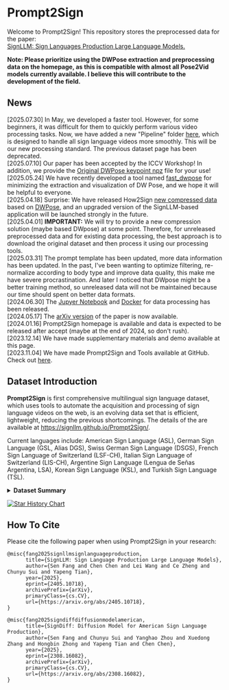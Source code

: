 # Prompt2Sign

Welcome to Prompt2Sign!
This repository stores the preprocessed data for the paper:
<br>[SignLLM: Sign Languages Production Large Language Models.](https://arxiv.org/abs/2405.10718)

**Note: Please prioritize using the DWPose extraction and preprocessing data on the homepage, as this is compatible with almost all Pose2Vid models currently available. I believe this will contribute to the development of the field.**

## News
[2025.07.30] In May, we developed a faster tool. However, for some beginners, it was difficult for them to quickly perform various video processing tasks. Now, we have added a new "Pipeline" folder [here](https://github.com/SignLLM/Prompt2Sign/tree/main/tools-new-2025), which is designed to handle all sign language videos more smoothly. This will be our new processing standard. The previous dataset page has been deprecated.<br>
[2025.07.10] Our paper has been accepted by the ICCV Workshop! In addition, we provide the <a href='https://huggingface.co/datasets/FangSen9000/How2Sign-dwpose-original-npz/tree/main'>Original DWPose keypoint npz</a> file for your use!<br>
[2025.05.24] We have recently developed a tool named <a href='https://github.com/FangSen9000/fast_dwpose'>fast_dwpose</a> for minimizing the extraction and visualization of DW Pose, and we hope it will be helpful to everyone.<br>
[2025.04.18] Surprise: We have released How2Sign <a href='https://huggingface.co/datasets/FangSen9000/How2Sign-dwpose/tree/main'>new compressed data</a> based on <a href='https://github.com/IDEA-Research/DWPose'>DWPose</a>, and an upgraded version of the SignLLM-based application will be launched strongly in the future.<br>
[2025.04.01] **IMPORTANT:** We will try to provide a new compression solution (maybe based DWpose) at some point. Therefore, for unreleased preprocessed data and for existing data processing, the best approach is to download the original dataset and then process it using our processing tools.<br>
[2025.03.31] The prompt template has been updated, more data information has been updated. In the past, I've been wanting to optimize filtering, re-normalize according to body type and improve data quality, this make me have severe procrastination. And later I noticed that DWpose might be a better training method, so unreleased data will not be maintained because our time should spent on better data formats.<br>
[2024.06.30] The <a href='https://github.com/SignLLM/Prompt2Sign/blob/main/tools/2D_to_3D/run.ipynb'>Jupyer Notebook</a> and <a href='https://www.codewithgpu.com/i/SignLLM/Prompt2Sign/Prompt2Sign'>Docker</a> for data processing has been released.<br>
[2024.05.17] The <a href='https://arxiv.org/abs/2405.10718'>arXiv version</a> of the paper is now available.<br>
[2024.01.16] Prompt2Sign homepage is available and data is expected to be released after accept (maybe at the end of 2024, so don't rush).<br>
[2023.12.14] We have made supplementary materials and demo available at this page.<br>
[2023.11.04] We have made Prompt2Sign and Tools available at GitHub. Check out <a href='https://github.com/SignLLM/Prompt2Sign'>here</a>.<br>

## Dataset Introduction

**Prompt2Sign** is first comprehensive multilingual sign language dataset, which uses tools to automate the acquisition and processing of sign language videos on the web, is an evolving data set that is efficient, lightweight, reducing the previous shortcomings. 
The details of the  are available at https://signllm.github.io/Prompt2Sign/.

Current languages include: American Sign Language (ASL), German Sign Language (GSL, Alias DGS), Swiss German Sign Language (DSGS), French Sign Language of Switzerland (LSF-CH), Italian Sign Language of Switzerland (LIS-CH), Argentine Sign Language (Lengua de Señas Argentina, LSA), Korean Sign Language (KSL), and Turkish Sign Language (TSL).

<details>
<summary><b>Dataset Summary</b></summary>

| Name | Language | Vocab. | Duration (h) | Signers | Multiview | Transcription | Gloss | Pose | Depth | Speech | Prompt | Compress |
|------|----------|--------|--------------|----------|-----------|----------------|-------|------|-------|--------|--------|----------|
| Video-Based CSL | CSL | 178 | 100 | 50 | :x: | :heavy_check_mark: | :x: | :heavy_check_mark: | :heavy_check_mark: | :x: | :x: | :x: |
| SIGNUM | GSL | 450 | 55 | 25 | :x: | :heavy_check_mark: | :heavy_check_mark: | :x: | :x: | :x: | :x: | :x: |
| RWTH-Phoenix-2014T | GSL | 3k | 11 | 9 | :x: | :heavy_check_mark: | :heavy_check_mark: | :x: | :x: | :x: | :x: | :x: |
| Public DGS Corpus | GSL | -- | 50 | 327 | :heavy_check_mark: | :heavy_check_mark: | :heavy_check_mark: | :heavy_check_mark: | :x: | :x: | :x: | :x: |
| BSL Corpus | BSL | 5k | -- | 249 | :x: | :heavy_check_mark: | :heavy_check_mark: | :x: | :x: | :x: | :x: | :x: |
| NCSLGR | ASL | 1.8k | 5.3 | 4 | :heavy_check_mark: | :heavy_check_mark: | :heavy_check_mark: | :x: | :x: | :x: | :x: | :x: |
| How2Sign | ASL | 16k | 79 | 11 | :heavy_check_mark: | :heavy_check_mark: | :heavy_check_mark: | :heavy_check_mark: | :heavy_check_mark: | :heavy_check_mark: | :x: | :x: |
| **Prompt2Sign (ours)** | Multilingual | 40k | 200 | 40 | :heavy_check_mark: | :heavy_check_mark: | :heavy_check_mark: | :heavy_check_mark: | :heavy_check_mark: | :heavy_check_mark: | :heavy_check_mark: | :heavy_check_mark: |
 
</details>

[![Star History Chart](https://api.star-history.com/svg?repos=SignLLM/Prompt2Sign&type=Date)](https://star-history.com/#SignLLM/Prompt2Sign&Date)


## How To Cite

Please cite the following paper when using Prompt2Sign in your research:

```
@misc{fang2025signllmsignlanguageproduction,
      title={SignLLM: Sign Language Production Large Language Models}, 
      author={Sen Fang and Chen Chen and Lei Wang and Ce Zheng and Chunyu Sui and Yapeng Tian},
      year={2025},
      eprint={2405.10718},
      archivePrefix={arXiv},
      primaryClass={cs.CV},
      url={https://arxiv.org/abs/2405.10718}, 
}

@misc{fang2025signdiffdiffusionmodelamerican,
      title={SignDiff: Diffusion Model for American Sign Language Production}, 
      author={Sen Fang and Chunyu Sui and Yanghao Zhou and Xuedong Zhang and Hongbin Zhong and Yapeng Tian and Chen Chen},
      year={2025},
      eprint={2308.16082},
      archivePrefix={arXiv},
      primaryClass={cs.CV},
      url={https://arxiv.org/abs/2308.16082}, 
}
```
<!-- 

## Acknowledgements

All data collection and processing are conducted in accordance with the relevant certificates/protocols of the used dataset. For data sets that are public but require a license, we provide processing tools with the permission of the relevant certificate.

**Licensing**

Prompt2Sign is made available under the [Creative Commons Attribution-NonCommercial 4.0 International License](https://creativecommons.org/licenses/by-nc/4.0/). For commercial use, please [contact us](mailto:signllm@googlegroups.com) directly.

![image](https://github.com/SignLLM/Prompt2Sign/assets/147891572/7bc0cb5c-ef77-4a15-87cb-e78cc01c8f76)



We extend our gratitude to the National Sign Language Linguistics Society and XYZ University's Computational Linguistics Department for their support.
Contributions are welcome! Please read our [contribution guidelines](#) to get started.

**Ethics Statement**




Embark on your journey with the Prompt2Sign dataset and tools designed for advancing research in sign language production using large language models.

Follow this guide to get started with our resources:

1. **Familiarize with the Dataset and Tools**  
   Before diving in, take a moment to understand the offerings of Prompt2Sign. Review our resources, toolkits, and data sets tailored for Sign Language Production research.

2. **Accept the Usage Agreement**  
   To access the preprocessed dataset on this page, please accept our terms of use. It is at the end of this article.

3. **Download and Set Up the CLI**  
   Get our Command Line Interface (CLI) tool to interact with the dataset conveniently. This tool is integral for downloading and manipulating the data.

4. **Select Your Data Subset of Interest**  
   Choose the specific dataset or preprocessed subset you need for your research from our repository, whether it’s for diffusion model training or another aspect of sign language production.

5. **Obtain the Data**  
   Once you have your credentials and have selected your subset, use the CLI to download the data. The language parts, especially those preprocessed, are extensive and tailored for deep learning applications.

**Data and Usage Agreement**  
Begin by reviewing our terms at [Prompt2Sign Data Agreement](). Once accepted, you will receive an email with the necessary access credentials within 48 hours. Please note that these credentials are expected to be used for local data download and not for continuous data streaming.

**Browse and Select Datasets**  
Explore our repositories for SignLLM and [SignDiff](https://arxiv.org/abs/2308.16082) to understand the scope and details of the available data.
-->
